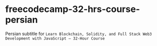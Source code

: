 # freecodecamp-32-hrs-course-persian
Persian subtitle for `Learn Blockchain, Solidity, and Full Stack Web3 Development with JavaScript – 32-Hour Course`
